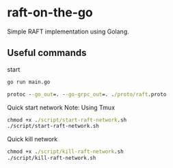 # raft-on-the-go

Simple RAFT implementation using Golang.

## Useful commands

start
```cmd
go run main.go
```

```cmd
protoc --go_out=. --go-grpc_out=. ./proto/raft.proto
```

Quick start network
Note: Using Tmux
```cmd
chmod +x ./script/start-raft-network.sh
./script/start-raft-network.sh
```

Quick kill network
```cmd
chmod +x ./script/kill-raft-network.sh
./script/kill-raft-network.sh
```